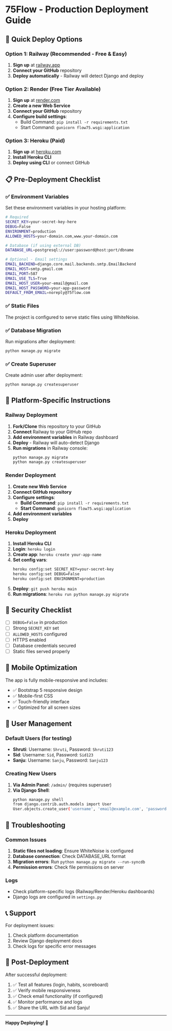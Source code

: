 # 75Flow - Production Deployment Guide

## 🚀 Quick Deploy Options

### Option 1: Railway (Recommended - Free & Easy)
1. **Sign up** at [railway.app](https://railway.app)
2. **Connect your GitHub** repository
3. **Deploy automatically** - Railway will detect Django and deploy

### Option 2: Render (Free Tier Available)
1. **Sign up** at [render.com](https://render.com)
2. **Create a new Web Service**
3. **Connect your GitHub** repository
4. **Configure build settings**:
   - Build Command: `pip install -r requirements.txt`
   - Start Command: `gunicorn flow75.wsgi:application`

### Option 3: Heroku (Paid)
1. **Sign up** at [heroku.com](https://heroku.com)
2. **Install Heroku CLI**
3. **Deploy using CLI** or connect GitHub

## 📋 Pre-Deployment Checklist

### ✅ Environment Variables
Set these environment variables in your hosting platform:

```bash
# Required
SECRET_KEY=your-secret-key-here
DEBUG=False
ENVIRONMENT=production
ALLOWED_HOSTS=your-domain.com,www.your-domain.com

# Database (if using external DB)
DATABASE_URL=postgresql://user:password@host:port/dbname

# Optional - Email settings
EMAIL_BACKEND=django.core.mail.backends.smtp.EmailBackend
EMAIL_HOST=smtp.gmail.com
EMAIL_PORT=587
EMAIL_USE_TLS=True
EMAIL_HOST_USER=your-email@gmail.com
EMAIL_HOST_PASSWORD=your-app-password
DEFAULT_FROM_EMAIL=noreply@75flow.com
```

### ✅ Static Files
The project is configured to serve static files using WhiteNoise.

### ✅ Database Migration
Run migrations after deployment:
```bash
python manage.py migrate
```

### ✅ Create Superuser
Create admin user after deployment:
```bash
python manage.py createsuperuser
```

## 🔧 Platform-Specific Instructions

### Railway Deployment
1. **Fork/Clone** this repository to your GitHub
2. **Connect** Railway to your GitHub repo
3. **Add environment variables** in Railway dashboard
4. **Deploy** - Railway will auto-detect Django
5. **Run migrations** in Railway console:
   ```bash
   python manage.py migrate
   python manage.py createsuperuser
   ```

### Render Deployment
1. **Create new Web Service**
2. **Connect GitHub repository**
3. **Configure settings**:
   - **Build Command**: `pip install -r requirements.txt`
   - **Start Command**: `gunicorn flow75.wsgi:application`
4. **Add environment variables**
5. **Deploy**

### Heroku Deployment
1. **Install Heroku CLI**
2. **Login**: `heroku login`
3. **Create app**: `heroku create your-app-name`
4. **Set config vars**:
   ```bash
   heroku config:set SECRET_KEY=your-secret-key
   heroku config:set DEBUG=False
   heroku config:set ENVIRONMENT=production
   ```
5. **Deploy**: `git push heroku main`
6. **Run migrations**: `heroku run python manage.py migrate`

## 🔐 Security Checklist

- [ ] `DEBUG=False` in production
- [ ] Strong `SECRET_KEY` set
- [ ] `ALLOWED_HOSTS` configured
- [ ] HTTPS enabled
- [ ] Database credentials secured
- [ ] Static files served properly

## 📱 Mobile Optimization

The app is fully mobile-responsive and includes:
- ✅ Bootstrap 5 responsive design
- ✅ Mobile-first CSS
- ✅ Touch-friendly interface
- ✅ Optimized for all screen sizes

## 👥 User Management

### Default Users (for testing)
- **Shruti**: Username: `Shruti`, Password: `Shruti123`
- **Sid**: Username: `Sid`, Password: `Sid123`
- **Sanju**: Username: `Sanju`, Password: `Sanju123`

### Creating New Users
1. **Via Admin Panel**: `/admin/` (requires superuser)
2. **Via Django Shell**:
   ```bash
   python manage.py shell
   from django.contrib.auth.models import User
   User.objects.create_user('username', 'email@example.com', 'password')
   ```

## 🐛 Troubleshooting

### Common Issues
1. **Static files not loading**: Ensure WhiteNoise is configured
2. **Database connection**: Check DATABASE_URL format
3. **Migration errors**: Run `python manage.py migrate --run-syncdb`
4. **Permission errors**: Check file permissions on server

### Logs
- Check platform-specific logs (Railway/Render/Heroku dashboards)
- Django logs are configured in `settings.py`

## 📞 Support

For deployment issues:
1. Check platform documentation
2. Review Django deployment docs
3. Check logs for specific error messages

## 🎯 Post-Deployment

After successful deployment:
1. ✅ Test all features (login, habits, scoreboard)
2. ✅ Verify mobile responsiveness
3. ✅ Check email functionality (if configured)
4. ✅ Monitor performance and logs
5. ✅ Share the URL with Sid and Sanju!

---

**Happy Deploying! 🚀** 
